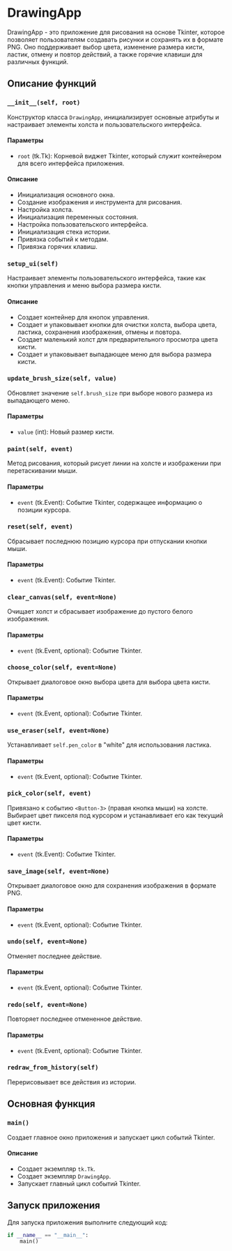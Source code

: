# DrawingApp

DrawingApp - это приложение для рисования на основе Tkinter, которое позволяет пользователям создавать рисунки и сохранять их в формате PNG. Оно поддерживает выбор цвета, изменение размера кисти, ластик, отмену и повтор действий, а также горячие клавиши для различных функций.

## Описание функций

### `__init__(self, root)`
Конструктор класса `DrawingApp`, инициализирует основные атрибуты и настраивает элементы холста и пользовательского интерфейса.

#### Параметры
- `root` (tk.Tk): Корневой виджет Tkinter, который служит контейнером для всего интерфейса приложения.

#### Описание
- Инициализация основного окна.
- Создание изображения и инструмента для рисования.
- Настройка холста.
- Инициализация переменных состояния.
- Настройка пользовательского интерфейса.
- Инициализация стека истории.
- Привязка событий к методам.
- Привязка горячих клавиш.

### `setup_ui(self)`
Настраивает элементы пользовательского интерфейса, такие как кнопки управления и меню выбора размера кисти.

#### Описание
- Создает контейнер для кнопок управления.
- Создает и упаковывает кнопки для очистки холста, выбора цвета, ластика, сохранения изображения, отмены и повтора.
- Создает маленький холст для предварительного просмотра цвета кисти.
- Создает и упаковывает выпадающее меню для выбора размера кисти.

### `update_brush_size(self, value)`
Обновляет значение `self.brush_size` при выборе нового размера из выпадающего меню.

#### Параметры
- `value` (int): Новый размер кисти.

### `paint(self, event)`
Метод рисования, который рисует линии на холсте и изображении при перетаскивании мыши.

#### Параметры
- `event` (tk.Event): Событие Tkinter, содержащее информацию о позиции курсора.

### `reset(self, event)`
Сбрасывает последнюю позицию курсора при отпускании кнопки мыши.

#### Параметры
- `event` (tk.Event): Событие Tkinter.

### `clear_canvas(self, event=None)`
Очищает холст и сбрасывает изображение до пустого белого изображения.

#### Параметры
- `event` (tk.Event, optional): Событие Tkinter.

### `choose_color(self, event=None)`
Открывает диалоговое окно выбора цвета для выбора цвета кисти.

#### Параметры
- `event` (tk.Event, optional): Событие Tkinter.

### `use_eraser(self, event=None)`
Устанавливает `self.pen_color` в "white" для использования ластика.

#### Параметры
- `event` (tk.Event, optional): Событие Tkinter.

### `pick_color(self, event)`
Привязано к событию `<Button-3>` (правая кнопка мыши) на холсте. Выбирает цвет пикселя под курсором и устанавливает его как текущий цвет кисти.

#### Параметры
- `event` (tk.Event): Событие Tkinter.

### `save_image(self, event=None)`
Открывает диалоговое окно для сохранения изображения в формате PNG.

#### Параметры
- `event` (tk.Event, optional): Событие Tkinter.

### `undo(self, event=None)`
Отменяет последнее действие.

#### Параметры
- `event` (tk.Event, optional): Событие Tkinter.

### `redo(self, event=None)`
Повторяет последнее отмененное действие.

#### Параметры
- `event` (tk.Event, optional): Событие Tkinter.

### `redraw_from_history(self)`
Перерисовывает все действия из истории.

## Основная функция

### `main()`
Создает главное окно приложения и запускает цикл событий Tkinter.

#### Описание
- Создает экземпляр `tk.Tk`.
- Создает экземпляр `DrawingApp`.
- Запускает главный цикл событий Tkinter.

## Запуск приложения

Для запуска приложения выполните следующий код:

```python
if __name__ == "__main__":
    main()
